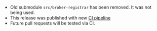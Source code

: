 * Old submodule `src/broker-registrar` has been removed. It was not being used.
* This release was published with new [CI pipeline](https://ci.starkandwayne.com/teams/main/pipelines/broker-registrar-boshrelease)
* Future pull requests will be tested via CI.
